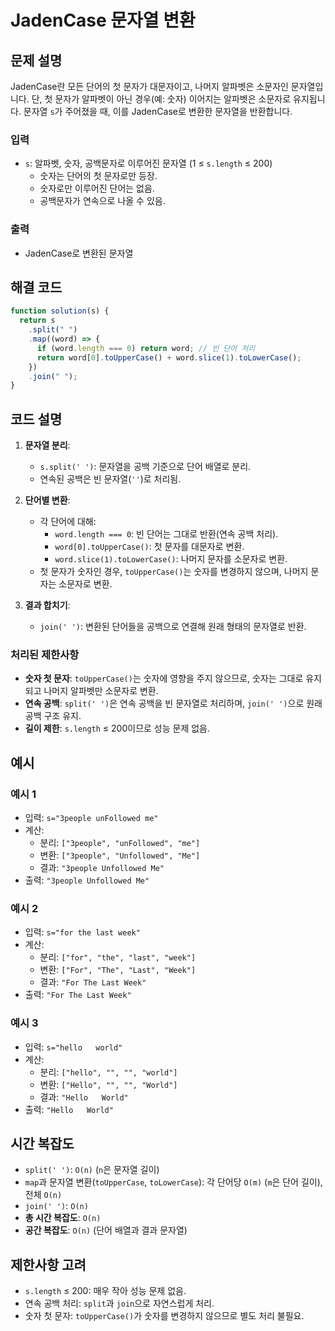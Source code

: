 # JadenCase 문자열 변환

## 문제 설명

JadenCase란 모든 단어의 첫 문자가 대문자이고, 나머지 알파벳은 소문자인 문자열입니다. 단, 첫 문자가 알파벳이 아닌 경우(예: 숫자) 이어지는 알파벳은 소문자로 유지됩니다. 문자열 `s`가 주어졌을 때, 이를 JadenCase로 변환한 문자열을 반환합니다.

### 입력

- `s`: 알파벳, 숫자, 공백문자로 이루어진 문자열 (1 ≤ `s.length` ≤ 200)
  - 숫자는 단어의 첫 문자로만 등장.
  - 숫자로만 이루어진 단어는 없음.
  - 공백문자가 연속으로 나올 수 있음.

### 출력

- JadenCase로 변환된 문자열

## 해결 코드

```javascript
function solution(s) {
  return s
    .split(" ")
    .map((word) => {
      if (word.length === 0) return word; // 빈 단어 처리
      return word[0].toUpperCase() + word.slice(1).toLowerCase();
    })
    .join(" ");
}
```

## 코드 설명

1. **문자열 분리**:

   - `s.split(' ')`: 문자열을 공백 기준으로 단어 배열로 분리.
   - 연속된 공백은 빈 문자열(`''`)로 처리됨.

2. **단어별 변환**:

   - 각 단어에 대해:
     - `word.length === 0`: 빈 단어는 그대로 반환(연속 공백 처리).
     - `word[0].toUpperCase()`: 첫 문자를 대문자로 변환.
     - `word.slice(1).toLowerCase()`: 나머지 문자를 소문자로 변환.
   - 첫 문자가 숫자인 경우, `toUpperCase()`는 숫자를 변경하지 않으며, 나머지 문자는 소문자로 변환.

3. **결과 합치기**:
   - `join(' ')`: 변환된 단어들을 공백으로 연결해 원래 형태의 문자열로 반환.

### 처리된 제한사항

- **숫자 첫 문자**: `toUpperCase()`는 숫자에 영향을 주지 않으므로, 숫자는 그대로 유지되고 나머지 알파벳만 소문자로 변환.
- **연속 공백**: `split(' ')`은 연속 공백을 빈 문자열로 처리하며, `join(' ')`으로 원래 공백 구조 유지.
- **길이 제한**: `s.length` ≤ 200이므로 성능 문제 없음.

## 예시

### 예시 1

- 입력: `s="3people unFollowed me"`
- 계산:
  - 분리: `["3people", "unFollowed", "me"]`
  - 변환: `["3people", "Unfollowed", "Me"]`
  - 결과: `"3people Unfollowed Me"`
- 출력: `"3people Unfollowed Me"`

### 예시 2

- 입력: `s="for the last week"`
- 계산:
  - 분리: `["for", "the", "last", "week"]`
  - 변환: `["For", "The", "Last", "Week"]`
  - 결과: `"For The Last Week"`
- 출력: `"For The Last Week"`

### 예시 3

- 입력: `s="hello   world"`
- 계산:
  - 분리: `["hello", "", "", "world"]`
  - 변환: `["Hello", "", "", "World"]`
  - 결과: `"Hello   World"`
- 출력: `"Hello   World"`

## 시간 복잡도

- `split(' ')`: `O(n)` (`n`은 문자열 길이)
- `map`과 문자열 변환(`toUpperCase`, `toLowerCase`): 각 단어당 `O(m)` (`m`은 단어 길이), 전체 `O(n)`
- `join(' ')`: `O(n)`
- **총 시간 복잡도**: `O(n)`
- **공간 복잡도**: `O(n)` (단어 배열과 결과 문자열)

## 제한사항 고려

- `s.length` ≤ 200: 매우 작아 성능 문제 없음.
- 연속 공백 처리: `split`과 `join`으로 자연스럽게 처리.
- 숫자 첫 문자: `toUpperCase()`가 숫자를 변경하지 않으므로 별도 처리 불필요.
